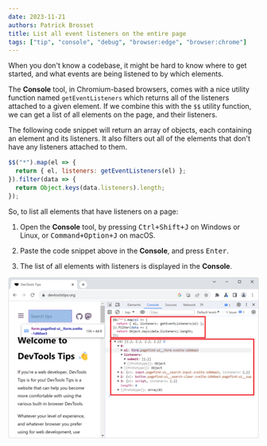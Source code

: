 ```yaml
---
date: 2023-11-21
authors: Patrick Brosset
title: List all event listeners on the entire page
tags: ["tip", "console", "debug", "browser:edge", "browser:chrome"]
---
```


When you don't know a codebase, it might be hard to know where to get started, and what events are being listened to by which elements.

The **Console** tool, in Chromium-based browsers, comes with a nice utility function named `getEventListeners` which returns all of the listeners attached to a given element. If we combine this with the `$$` utility function, we can get a list of all elements on the page, and their listeners.

The following code snippet will return an array of objects, each containing an element and its listeners. It also filters out all of the elements that don't have any listeners attached to them.

```javascript
$$("*").map(el => {
  return { el, listeners: getEventListeners(el) };
}).filter(data => {
  return Object.keys(data.listeners).length;
});
```

So, to list all elements that have listeners on a page:

1. Open the **Console** tool, by pressing <kbd>Ctrl+Shift+J</kbd> on Windows or Linux, or <kbd>Command+Option+J</kbd> on macOS.

1. Paste the code snippet above in the **Console**, and press <kbd>Enter</kbd>.

1. The list of all elements with listeners is displayed in the **Console**.

![Chrome, with the devtoolstips.org website loaded, and the DevTools Console on the side, showing the result of the above script](../../assets/img/list-all-event-listeners.png)